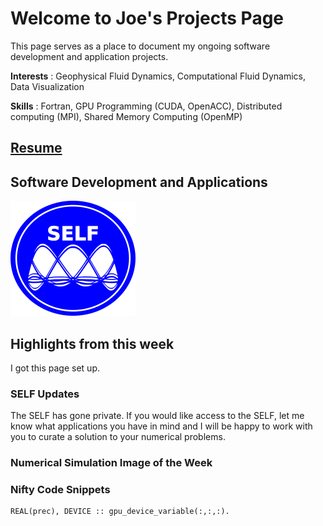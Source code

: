 # Welcome to Joe's Projects Page
This page serves as a place to document my ongoing software development and application projects.

**Interests** : Geophysical Fluid Dynamics, Computational Fluid Dynamics, Data Visualization

**Skills** : Fortran, GPU Programming (CUDA, OpenACC), Distributed computing (MPI), Shared Memory Computing (OpenMP)

## [Resume](schoonover_cv.pdf)
## Software Development and Applications
  [ ![useful image](SELF-icon.png) ](https://schoonovernumerics.github.io/SELF/) 

## Highlights from this week
 I got this page set up.
 
### SELF Updates
 The SELF has gone private. 
 If you would like access to the SELF, let me know what applications you have in mind and I will be happy to work with you to curate a solution to your numerical problems.


### Numerical Simulation Image of the Week

### Nifty Code Snippets

```Fortran
REAL(prec), DEVICE :: gpu_device_variable(:,:,:).
```
